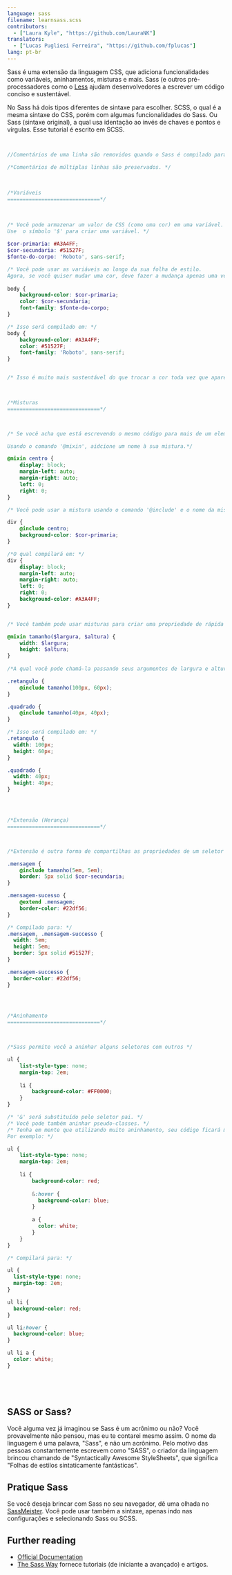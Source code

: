 ```yaml
---
language: sass
filename: learnsass.scss
contributors:
  - ["Laura Kyle", "https://github.com/LauraNK"]
translators:
  - ["Lucas Pugliesi Ferreira", "https://github.com/fplucas"]
lang: pt-br
---
```


Sass é uma extensão da linguagem CSS, que adiciona funcionalidades como variáveis, aninhamentos, misturas e mais.
Sass (e outros pré-processadores como o [Less](http://lesscss.org/) ajudam desenvolvedores a escrever um código conciso e sustentável.

No Sass há dois tipos diferentes de sintaxe para escolher. SCSS, o qual é a mesma sintaxe do CSS, porém com algumas funcionalidades do Sass. Ou Sass (sintaxe original), a qual usa identação ao invés de chaves e pontos e vírgulas.
Esse tutorial é escrito em SCSS.


```scss

	
//Comentários de uma linha são removidos quando o Sass é compilado para CSS.

/*Comentários de múltiplas linhas são preservados. */	
	
	
	
/*Variáveis
==============================*/
	
	

/* Você pode armazenar um valor de CSS (como uma cor) em uma variável.
Use  o símbolo '$' para criar uma variável. */
	
$cor-primaria: #A3A4FF;
$cor-secundaria: #51527F;
$fonte-do-corpo: 'Roboto', sans-serif;	

/* Você pode usar as variáveis ao longo da sua folha de estilo. 
Agora, se você quiser mudar uma cor, deve fazer a mudança apenas uma vez.*/	
	
body {
	background-color: $cor-primaria;
	color: $cor-secundaria;
	font-family: $fonte-do-corpo;
}

/* Isso será compilado em: */
body {
	background-color: #A3A4FF;
	color: #51527F;
	font-family: 'Roboto', sans-serif;
}


/* Isso é muito mais sustentável do que trocar a cor toda vez que aparecer em sua folha de estilo. */
	


/*Misturas
==============================*/



/* Se você acha que está escrevendo o mesmo código para mais de um elemento, você poderá querer salvá-lo em uma mistura (mixin).

Usando o comando '@mixin', aidcione um nome à sua mistura.*/

@mixin centro {
	display: block;
	margin-left: auto;
	margin-right: auto;
	left: 0;
	right: 0;
}

/* Você pode usar a mistura usando o comando '@include' e o nome da mistura. */

div {
	@include centro;
	background-color: $cor-primaria;
}

/*O qual compilará em: */
div {
	display: block;
	margin-left: auto;
	margin-right: auto;
	left: 0;
	right: 0;
	background-color: #A3A4FF;
}


/* Você também pode usar misturas para criar uma propriedade de rápida escrita. */

@mixin tamanho($largura, $altura) {
	width: $largura;
	height: $altura;
}
	
/*A qual você pode chamá-la passando seus argumentos de largura e altura. */

.retangulo {
	@include tamanho(100px, 60px);
}

.quadrado {
	@include tamanho(40px, 40px);
}

/* Isso será compilado em: */
.retangulo {
  width: 100px;
  height: 60px; 
}

.quadrado {
  width: 40px;
  height: 40px; 
}




/*Extensão (Herança)
==============================*/



/*Extensão é outra forma de compartilhas as propriedades de um seletor com outros. */

.mensagem {
	@include tamanho(5em, 5em);
	border: 5px solid $cor-secundaria;
}

.mensagem-sucesso {
	@extend .mensagem;
	border-color: #22df56;
}

/* Compilado para: */
.mensagem, .mensagem-successo {
  width: 5em;
  height: 5em;
  border: 5px solid #51527F; 
}

.mensagem-successo {
  border-color: #22df56; 
}


	

/*Aninhamento
==============================*/



/*Sass permite você a aninhar alguns seletores com outros */

ul {
	list-style-type: none;
	margin-top: 2em;
	
	li {
		background-color: #FF0000;		
	}	
}

/* '&' será substituído pelo seletor pai. */
/* Você pode também aninhar pseudo-classes. */
/* Tenha em mente que utilizando muito aninhamento, seu código ficará menos sustentável.
Por exemplo: */

ul {
	list-style-type: none;
	margin-top: 2em;
	
	li {
		background-color: red;
		
		&:hover {
		  background-color: blue;
		}
		
		a {
		  color: white;
		}
	}	
}

/* Compilará para: */

ul {
  list-style-type: none;
  margin-top: 2em;
}

ul li {
  background-color: red;
}

ul li:hover {
  background-color: blue;
}

ul li a {
  color: white;
}



	
```	



## SASS or Sass?
Você alguma vez já imaginou se Sass é um acrônimo ou não? Você provavelmente não pensou, mas eu te contarei mesmo assim. O nome da linguagem é uma palavra, "Sass", e não um acrônimo.
Pelo motivo das pessoas constantemente escrevem como "SASS", o criador da linguagem brincou chamando de "Syntactically Awesome StyleSheets", que significa "Folhas de estilos sintaticamente fantásticas". 


## Pratique Sass
Se você deseja brincar com Sass no seu navegador, dê uma olhada no [SassMeister](http://sassmeister.com/).
Você pode usar também a sintaxe, apenas indo nas configurações e selecionando Sass ou SCSS.

	
## Further reading
* [Official Documentation](http://sass-lang.com/documentation/file.SASS_REFERENCE.html)
* [The Sass Way](http://thesassway.com/) fornece tutoriais (de iniciante a avançado) e artigos.
